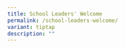 ```yaml
---
title: School Leaders' Welcome
permalink: /school-leaders-welcome/
variant: tiptap
description: ""
---
```

